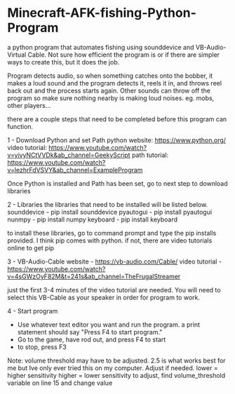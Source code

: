 # Minecraft-AFK-fishing-Python-Program
a python program that automates fishing using sounddevice and VB-Audio-Virtual Cable. Not sure how efficient the program is or if there are simpler ways to create this, but it does the job.

Program detects audio, so when something catches onto the bobber, it makes a loud sound and the program detects it, reels it in, and throws reel back out and the process starts again. Other sounds can throw off the program so make sure nothing nearby is making loud noises. eg. mobs, other players...


there are a couple steps that need to be completed before this program can function. 

1 - Download Python and set Path
python website:
https://www.python.org/
video tutorial: 
https://www.youtube.com/watch?v=yivyNCtVVDk&ab_channel=GeekyScript
path tutorial:
https://www.youtube.com/watch?v=lezhrFdVSVY&ab_channel=ExampleProgram

Once Python is installed and Path has been set, go to next step to download libraries

2 - Libraries
the libraries that need to be installed will be listed below.
sounddevice - pip install sounddevice
pyautogui - pip install pyautogui
nunmpy - pip install numpy
keyboard - pip install keyboard

to install these libraries, go to command prompt and type the pip installs provided. I think pip comes with python. 
if not, there are video tutorials online to get pip

3 - VB-Audio-Cable
website - 
https://vb-audio.com/Cable/
video tutorial - 
https://www.youtube.com/watch?v=4sGWzOyF82M&t=241s&ab_channel=TheFrugalStreamer

just the first 3-4 minutes of the video tutorial are needed. You will need to select this VB-Cable as your speaker in order for program to work.

4 - Start program

- Use whatever text editor you want and run the program. a print statement should say "Press F4 to start program."
- Go to the game, have rod out, and press F4 to start
- to stop, press F3

Note: volume threshold may have to be adjusted. 2.5 is what works best for me but Ive only ever tried this on my computer. Adjust if needed.
lower = higher sensitivity
higher = lower sensitivity
to adjust, find volume_threshold variable on line 15 and change value
